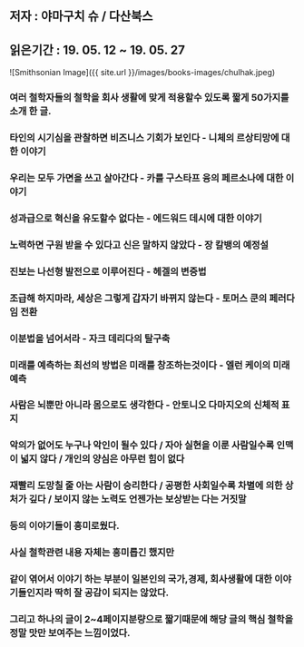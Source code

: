 ## 저자 : 야마구치 슈 / 다산북스

## 읽은기간 : 19. 05. 12 ~ 19. 05. 27

![Smithsonian Image]({{ site.url }}/images/books-images/chulhak.jpeg)

### 여러 철학자들의 철학을 회사 생활에 맞게 적용할수 있도록 짧게 50가지를 소개 한 글.

### 타인의 시기심을 관찰하면 비즈니스 기회가 보인다 - 니체의 르상티망에 대한 이야기

### 우리는 모두 가면을 쓰고 살아간다 - 카를 구스타프 융의 페르소나에 대한 이야기

### 성과급으로 혁신을 유도할수 없다는 - 에드워드 데시에 대한 이야기

### 노력하면 구원 받을 수 있다고 신은 말하지 않았다 - 장 칼뱅의 예정설

### 진보는 나선형 발전으로 이루어진다 - 헤겔의 변증법

### 조급해 하지마라, 세상은 그렇게 갑자기 바뀌지 않는다 - 토머스 쿤의 페러다임 전환

### 이분법을 넘어서라 - 자크 데리다의 탈구축

### 미래를 예측하는 최선의 방법은 미래를 창조하는것이다 - 엘런 케이의 미래 예측

### 사람은 뇌뿐만 아니라 몸으로도 생각한다 - 안토니오 다마지오의 신체적 표지

### 악의가 없어도 누구나 악인이 될수 있다 / 자아 실현을 이룬 사람일수록 인맥이 넓지 않다 / 개인의 양심은 아무런 힘이 없다

### 재빨리 도망칠 줄 아는 사람이 승리한다 / 공평한 사회일수록 차별에 의한 상처가 깊다 / 보이지 않는 노력도 언젠가는 보상받는 다는 거짓말

### 등의 이야기들이 흥미로웠다.


### 사실 철학관련 내용 자체는 흥미롭긴 했지만

### 같이 엮어서 이야기 하는 부분이 일본인의 국가,경제, 회사생활에 대한 이야기들인지라 딱히 잘 공감이 되지는 않았다.

### 그리고 하나의 글이 2~4페이지분량으로 짧기때문에 해당 글의 핵심 철학을 정말 맛만 보여주는 느낌이었다.